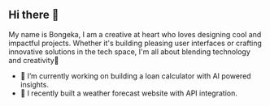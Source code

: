 ## Hi there 👋

My name is Bongeka, I am a creative at heart who loves designing cool and impactful projects. Whether it's building pleasing user interfaces or crafting innovative solutions in the tech space, I'm all about blending technology and creativity🌈

- 🔭 I’m currently working on building a loan calculator with AI powered insights.
- 🌱 I recently built a weather forecast website with API integration.


<!--
**Bee-pil27/Bee-pil27** is a ✨ _special_ ✨ repository because its `README.md` (this file) appears on your GitHub profile.


